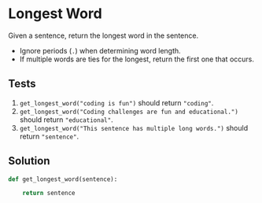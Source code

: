 # Longest Word

Given a sentence, return the longest word in the sentence.
- Ignore periods (`.`) when determining word length.
- If multiple words are ties for the longest, return the first one that occurs.

## Tests

1. `get_longest_word("coding is fun")` should return `"coding"`.
2. `get_longest_word("Coding challenges are fun and educational.")` should return `"educational"`.
3. `get_longest_word("This sentence has multiple long words.")` should return `"sentence"`.

## Solution

```python
def get_longest_word(sentence):

    return sentence
```
